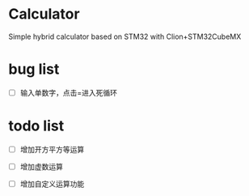# Calculator
Simple hybrid calculator based on STM32 with Clion+STM32CubeMX
# bug list
- [ ] 输入单数字，点击=进入死循环
# todo list 
- [ ] 增加开方平方等运算
- [ ] 增加虚数运算
- [ ] 增加自定义运算功能
    